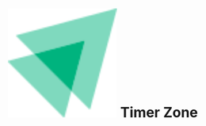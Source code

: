 <h1 align="center">
    <img alt="TodoList" title="TodoList" src="src/assets/Logo.svg" width="220px" />
    Timer Zone
</h1>
